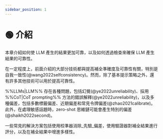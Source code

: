 ```yaml
---
sidebar_position: 1
---
```


# 🟢 介紹

本章介紹如何使 LLM 產生的結果更加可靠，以及如何透過檢查來確保 LLM 產生結果的可靠性。

在一定程度上，前面介紹的大部分技術都與提高補全準確度及可靠性有關，特別是自我一致性(@wang2022selfconsistency)。然而，除了基本提示策略之外，還有許多其他技術可以用於提高可靠性。

%%LLMs|LLM%% 存在各種問題，包括幻覺(@ye2022unreliability)、採用 %%CoT|CoT prompting%% 方法的錯誤解釋(@ye2022unreliability)，以及多種偏差，包括多數標籤偏差、近期偏差和常見令牌偏差(@zhao2021calibrate)。此外，在處理敏感話題時，zero-shot 思維鏈可能會產生特別的偏差(@shaikh2022second)。

一些常見的解決方案包括使用校準器消除_先驗_偏差，使用驗證器對補全結果進行評分，以及在補全結果中增進多樣性。
